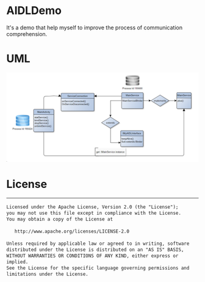 # AIDLDemo
It's a demo that help myself to improve  the process of communication comprehension.
# UML
![uml_image](https://raw.githubusercontent.com/Chgocn/AIDLDemo/master/screenshots/uml.png)
# License
---

	Licensed under the Apache License, Version 2.0 (the "License");
	you may not use this file except in compliance with the License.
	You may obtain a copy of the License at

	   http://www.apache.org/licenses/LICENSE-2.0

	Unless required by applicable law or agreed to in writing, software
	distributed under the License is distributed on an "AS IS" BASIS,
	WITHOUT WARRANTIES OR CONDITIONS OF ANY KIND, either express or implied.
	See the License for the specific language governing permissions and
	limitations under the License.
